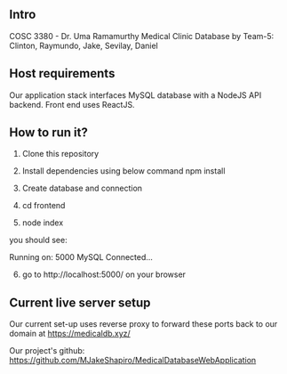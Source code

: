 ## Intro
COSC 3380 - Dr. Uma Ramamurthy
Medical Clinic Database
by Team-5: Clinton, Raymundo, Jake, Sevilay, Daniel

## Host requirements
Our application stack interfaces MySQL database with a NodeJS API backend. 
Front end uses ReactJS.

## How to run it?

1) Clone this repository
2) Install dependencies using below command
    npm install
3) Create database and connection

4) cd frontend
5) node index

 you should see:

Running on: 5000
MySQL Connected...

6) go to http://localhost:5000/ on your browser

## Current live server setup
Our current set-up uses reverse proxy to forward these ports back to our domain at https://medicaldb.xyz/

Our project's github: https://github.com/MJakeShapiro/MedicalDatabaseWebApplication

